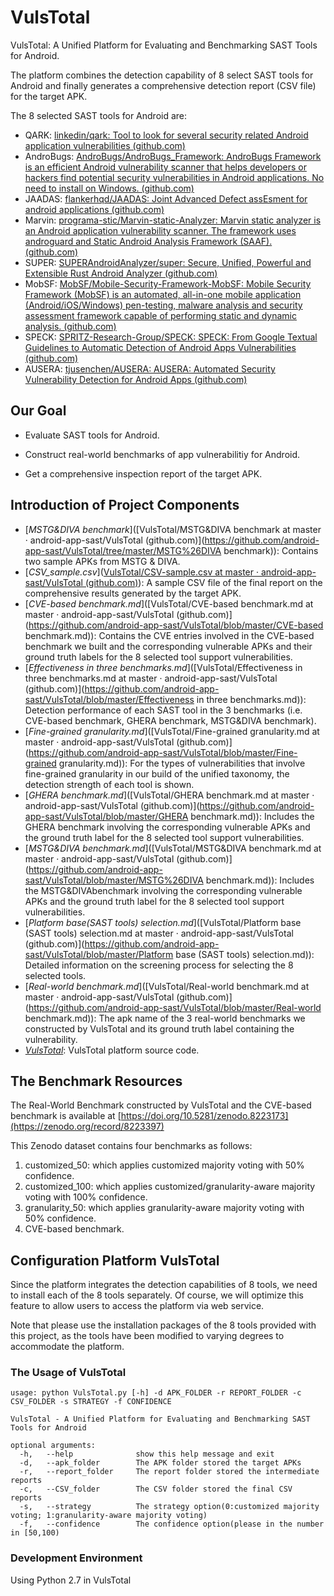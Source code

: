 # VulsTotal

VulsTotal: A Unified Platform for Evaluating and Benchmarking SAST Tools for Android.

The platform combines the detection capability of 8 select SAST tools for Android and finally generates a comprehensive detection report (CSV file) for the target APK.

The 8 selected SAST tools for Android are:

- QARK: [linkedin/qark: Tool to look for several security related Android application vulnerabilities (github.com)](https://github.com/linkedin/qark)
- AndroBugs: [AndroBugs/AndroBugs_Framework: AndroBugs Framework is an efficient Android vulnerability scanner that helps developers or hackers find potential security vulnerabilities in Android applications. No need to install on Windows. (github.com)](https://github.com/AndroBugs/AndroBugs_Framework)
- JAADAS: [flankerhqd/JAADAS: Joint Advanced Defect assEsment for android applications (github.com)](https://github.com/flankerhqd/JAADAS)
- Marvin: [programa-stic/Marvin-static-Analyzer: Marvin static analyzer is an Android application vulnerability scanner. The framework uses androguard and Static Android Analysis Framework (SAAF). (github.com)](https://github.com/programa-stic/Marvin-static-Analyzer)
- SUPER: [SUPERAndroidAnalyzer/super: Secure, Unified, Powerful and Extensible Rust Android Analyzer (github.com)](https://github.com/SUPERAndroidAnalyzer/super)
- MobSF: [MobSF/Mobile-Security-Framework-MobSF: Mobile Security Framework (MobSF) is an automated, all-in-one mobile application (Android/iOS/Windows) pen-testing, malware analysis and security assessment framework capable of performing static and dynamic analysis. (github.com)](https://github.com/MobSF/Mobile-Security-Framework-MobSF)
- SPECK: [SPRITZ-Research-Group/SPECK: SPECK: From Google Textual Guidelines to Automatic Detection of Android Apps Vulnerabilities (github.com)](https://github.com/SPRITZ-Research-Group/SPECK)
- AUSERA: [tjusenchen/AUSERA: AUSERA: Automated Security Vulnerability Detection for Android Apps (github.com)](https://github.com/tjusenchen/AUSERA)

## Our Goal

- Evaluate SAST tools for Android.

- Construct real-world benchmarks of app vulnerabilitiy for Android.

- Get a comprehensive inspection report of the target APK.

  

## Introduction of Project Components

- [_MSTG&DIVA benchmark_]([VulsTotal/MSTG&DIVA benchmark at master · android-app-sast/VulsTotal (github.com)](https://github.com/android-app-sast/VulsTotal/tree/master/MSTG%26DIVA benchmark)): Contains two sample APKs from MSTG & DIVA.
- [_CSV_sample.csv_]([VulsTotal/CSV-sample.csv at master · android-app-sast/VulsTotal (github.com)](https://github.com/android-app-sast/VulsTotal/blob/master/CSV-sample.csv)): A sample CSV file of the final report on the comprehensive results generated by the target APK.
- [_CVE-based benchmark.md_]([VulsTotal/CVE-based benchmark.md at master · android-app-sast/VulsTotal (github.com)](https://github.com/android-app-sast/VulsTotal/blob/master/CVE-based benchmark.md)): Contains the CVE entries involved in the CVE-based benchmark we built and the corresponding vulnerable APKs and their ground truth labels for the 8 selected tool support vulnerabilities.
- [_Effectiveness in three benchmarks.md_]([VulsTotal/Effectiveness in three benchmarks.md at master · android-app-sast/VulsTotal (github.com)](https://github.com/android-app-sast/VulsTotal/blob/master/Effectiveness  in three benchmarks.md)): Detection performance of each SAST tool in the 3 benchmarks (i.e. CVE-based benchmark, GHERA benchmark, MSTG&DIVA benchmark).
- [_Fine-grained granularity.md_]([VulsTotal/Fine-grained granularity.md at master · android-app-sast/VulsTotal (github.com)](https://github.com/android-app-sast/VulsTotal/blob/master/Fine-grained granularity.md)): For the types of vulnerabilities that involve fine-grained granularity in our build of the unified taxonomy, the detection strength of each tool is shown.
- [_GHERA benchmark.md_]([VulsTotal/GHERA benchmark.md at master · android-app-sast/VulsTotal (github.com)](https://github.com/android-app-sast/VulsTotal/blob/master/GHERA benchmark.md)): Includes the GHERA benchmark involving the corresponding vulnerable APKs and the ground truth label for the 8 selected tool support vulnerabilities.
- [_MSTG&DIVA benchmark.md_]([VulsTotal/MSTG&DIVA benchmark.md at master · android-app-sast/VulsTotal (github.com)](https://github.com/android-app-sast/VulsTotal/blob/master/MSTG%26DIVA benchmark.md)): Includes the MSTG&DIVAbenchmark involving the corresponding vulnerable APKs and the ground truth label for the 8 selected tool support vulnerabilities.
- [_Platform base(SAST tools) selection.md_]([VulsTotal/Platform base (SAST tools) selection.md at master · android-app-sast/VulsTotal (github.com)](https://github.com/android-app-sast/VulsTotal/blob/master/Platform base (SAST tools) selection.md)): Detailed information on the screening process for selecting the 8 selected tools.
- [_Real-world benchmark.md_]([VulsTotal/Real-world benchmark.md at master · android-app-sast/VulsTotal (github.com)](https://github.com/android-app-sast/VulsTotal/blob/master/Real-world benchmark.md)): The apk name of the 3 real-world benchmarks we constructed by VulsTotal and its ground truth label containing the vulnerability.
- [_VulsTotal_](): VulsTotal platform source code.



## The Benchmark Resources 

The Real-World Benchmark constructed by VulsTotal and the CVE-based benchmark is available at [https://doi.org/10.5281/zenodo.8223173](https://zenodo.org/record/8223397)

This Zenodo dataset contains four benchmarks as follows:

1. customized_50: which applies customized majority voting with 50% confidence.
2. customized_100: which applies customized/granularity-aware majority voting with 100% confidence.  
3. granularity_50: which applies granularity-aware majority voting with 50% confidence.
4. CVE-based benchmark.



## Configuration Platform VulsTotal 

Since the platform integrates the detection capabilities of 8 tools, we need to install each of the 8 tools separately. Of course, we will optimize this feature to allow users to access the platform via web service.

Note that please use the installation packages of the 8 tools provided with this project, as the tools have been modified to varying degrees to accommodate the platform.

### The Usage of VulsTotal 

```
usage: python VulsTotal.py [-h] -d APK_FOLDER -r REPORT_FOLDER -c CSV_FOLDER -s STRATEGY -f CONFIDENCE

VulsTotal - A Unified Platform for Evaluating and Benchmarking SAST Tools for Android

optional arguments:
  -h, 	--help            	show this help message and exit
  -d, 	--apk_folder  		The APK folder stored the target APKs
  -r,	--report_folder 	The report folder stored the intermediate reports
  -c, 	--CSV_folder 	 	The CSV folder stored the final CSV reports
  -s, 	--strategy  		The strategy option(0:customized majority voting; 1:granularity-aware majority voting)
  -f, 	--confidence  		The confidence option(please in the number in [50,100)
```



### Development Environment

Using Python 2.7 in VulsTotal

